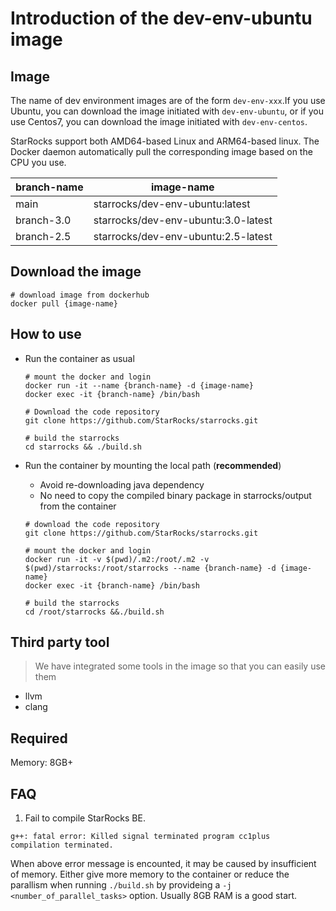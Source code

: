 # Introduction of the dev-env-ubuntu image

## Image

The name of dev environment images are of the form `dev-env-xxx`.If you use Ubuntu, you can download the image initiated with `dev-env-ubuntu`, or if you use Centos7, you can download the image initiated with `dev-env-centos`.

StarRocks support both AMD64-based Linux and ARM64-based linux. The Docker daemon automatically pull the corresponding image based on the CPU you use.

| branch-name      | image-name                          |
| ---------------- | ----------------------------------- |
| main             | starrocks/dev-env-ubuntu:latest     |
| branch-3.0       | starrocks/dev-env-ubuntu:3.0-latest |
| branch-2.5       | starrocks/dev-env-ubuntu:2.5-latest |

## Download the image

```shell
# download image from dockerhub
docker pull {image-name}
```

## How to use

- Run the container as usual

  ```shell
  # mount the docker and login
  docker run -it --name {branch-name} -d {image-name}
  docker exec -it {branch-name} /bin/bash

  # Download the code repository
  git clone https://github.com/StarRocks/starrocks.git

  # build the starrocks
  cd starrocks && ./build.sh
  ```

- Run the container by mounting the local path (**recommended**)

  - Avoid re-downloading java dependency
  - No need to copy the compiled binary package in starrocks/output from the container

  ```shell
  # download the code repository
  git clone https://github.com/StarRocks/starrocks.git

  # mount the docker and login
  docker run -it -v $(pwd)/.m2:/root/.m2 -v $(pwd)/starrocks:/root/starrocks --name {branch-name} -d {image-name}
  docker exec -it {branch-name} /bin/bash

  # build the starrocks
  cd /root/starrocks &&./build.sh
  ```

## Third party tool

> We have integrated some tools in the image so that you can easily use them

- llvm
- clang

## Required

Memory: 8GB+

## FAQ

1. Fail to compile StarRocks BE.

```shell
g++: fatal error: Killed signal terminated program cc1plus
compilation terminated.
```

When above error message is encounted, it may be caused by insufficient of memory.
Either give more memory to the container or reduce the parallism when running `./build.sh` by provideing a `-j <number_of_parallel_tasks>` option. Usually 8GB RAM is a good start.
